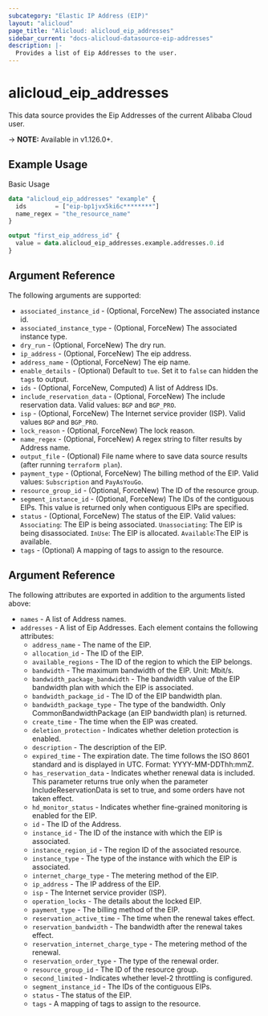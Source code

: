 ```yaml
---
subcategory: "Elastic IP Address (EIP)"
layout: "alicloud"
page_title: "Alicloud: alicloud_eip_addresses"
sidebar_current: "docs-alicloud-datasource-eip-addresses"
description: |-
  Provides a list of Eip Addresses to the user.
---
```


# alicloud\_eip\_addresses

This data source provides the Eip Addresses of the current Alibaba Cloud user.

-> **NOTE:** Available in v1.126.0+.

## Example Usage

Basic Usage

```terraform
data "alicloud_eip_addresses" "example" {
  ids        = ["eip-bp1jvx5ki6c********"]
  name_regex = "the_resource_name"
}

output "first_eip_address_id" {
  value = data.alicloud_eip_addresses.example.addresses.0.id
}
```

## Argument Reference

The following arguments are supported:

* `associated_instance_id` - (Optional, ForceNew) The associated instance id.
* `associated_instance_type` - (Optional, ForceNew) The associated instance type.
* `dry_run` - (Optional, ForceNew) The dry run.
* `ip_address` - (Optional, ForceNew) The eip address.
* `address_name` - (Optional, ForceNew) The eip name.
* `enable_details` - (Optional) Default to `tue`. Set it to `false` can hidden the `tags` to output.
* `ids` - (Optional, ForceNew, Computed)  A list of Address IDs.
* `include_reservation_data` - (Optional, ForceNew) The include reservation data. Valid values: `BGP` and `BGP_PRO`. 
* `isp` - (Optional, ForceNew) The Internet service provider (ISP). Valid values `BGP` and `BGP_PRO`.
* `lock_reason` - (Optional, ForceNew) The lock reason.
* `name_regex` - (Optional, ForceNew) A regex string to filter results by Address name.
* `output_file` - (Optional) File name where to save data source results (after running `terraform plan`).
* `payment_type` - (Optional, ForceNew) The billing method of the EIP. Valid values: `Subscription` and `PayAsYouGo`. 
* `resource_group_id` - (Optional, ForceNew) The ID of the resource group.
* `segment_instance_id` - (Optional, ForceNew) The IDs of the contiguous EIPs.  This value is returned only when contiguous EIPs are specified.
* `status` - (Optional, ForceNew) The status of the EIP. Valid values:  `Associating`: The EIP is being associated. `Unassociating`: The EIP is being disassociated. `InUse`: The EIP is allocated. `Available`:The EIP is available.
* `tags` - (Optional) A mapping of tags to assign to the resource.

## Argument Reference

The following attributes are exported in addition to the arguments listed above:

* `names` - A list of Address names.
* `addresses` - A list of Eip Addresses. Each element contains the following attributes:
	* `address_name` - The name of the EIP.
	* `allocation_id` - The ID of the EIP.
	* `available_regions` - The ID of the region to which the EIP belongs.
	* `bandwidth` - The maximum bandwidth of the EIP. Unit: Mbit/s.
	* `bandwidth_package_bandwidth` - The bandwidth value of the EIP bandwidth plan with which the EIP is associated.
	* `bandwidth_package_id` - The ID of the EIP bandwidth plan.
	* `bandwidth_package_type` - The type of the bandwidth. Only CommonBandwidthPackage (an EIP bandwidth plan) is returned.
	* `create_time` - The time when the EIP was created.
	* `deletion_protection` - Indicates whether deletion protection is enabled.
	* `description` - The description of the EIP.
	* `expired_time` - The expiration date. The time follows the ISO 8601 standard and is displayed in UTC. Format: YYYY-MM-DDThh:mmZ.
	* `has_reservation_data` - Indicates whether renewal data is included. This parameter returns true only when the parameter IncludeReservationData is set to true, and some orders have not taken effect.
	* `hd_monitor_status` - Indicates whether fine-grained monitoring is enabled for the EIP.
	* `id` - The ID of the Address.
	* `instance_id` - The ID of the instance with which the EIP is associated.
	* `instance_region_id` - The region ID of the associated resource.
	* `instance_type` - The type of the instance with which the EIP is associated.
	* `internet_charge_type` - The metering method of the EIP.
	* `ip_address` - The IP address of the EIP.
	* `isp` - The Internet service provider (ISP).
	* `operation_locks` - The details about the locked EIP.
	* `payment_type` - The billing method of the EIP.
	* `reservation_active_time` - The time when the renewal takes effect.
	* `reservation_bandwidth` - The bandwidth after the renewal takes effect.
	* `reservation_internet_charge_type` - The metering method of the renewal. 
	* `reservation_order_type` - The type of the renewal order. 
	* `resource_group_id` - The ID of the resource group.
	* `second_limited` - Indicates whether level-2 throttling is configured.
	* `segment_instance_id` - The IDs of the contiguous EIPs.  
	* `status` - The status of the EIP. 
	* `tags` - A mapping of tags to assign to the resource.
